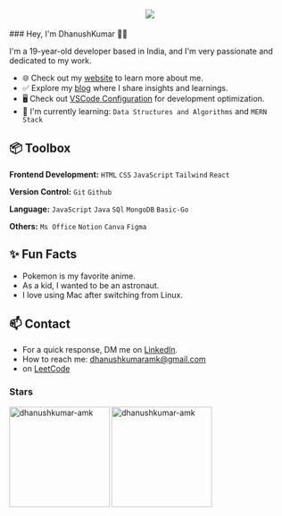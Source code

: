 <h1 align="center">
    <img src="https://readme-typing-svg.herokuapp.com/?font=Righteous&size=35&center=true&vCenter=true&width=500&height=70&duration=4000&lines=Hi+There!+;+I'm+Dhanushkumar!;" />
</h1>
### Hey, I'm DhanushKumar 👋🏽  

I'm a 19-year-old developer based in India, and I'm very passionate and dedicated to my work.

- 🌐 Check out my [website](https://dhanushkumar-portfolio.netlify.app/) to learn more about me.
- ✅ Explore my [blog](https://mirayatech.hashnode.dev/?source=top_nav_blog_home) where I share insights and learnings.
- 🖥️ Check out [VSCode Configuration](https://github.com/dhanushkumar-amk/MY-VS-Code-settings) for development optimization.
- 📖 I'm currently learning:  `Data Structures and Algorithms` and  `MERN Stack`


## 📦 Toolbox

**Frontend Development:** `HTML` `CSS` `JavaScript` `Tailwind` `React` 
 
**Version Control:** `Git` `Github`  

**Language:** `JavaScript` `Java` `SQl` `MongoDB` `Basic-Go`

**Others:**  `Ms Office` `Notion` `Canva` `Figma` 

## ✨ Fun Facts 

- Pokemon is my favorite anime.
- As a kid, I wanted to be an astronaut.
- I love using Mac after switching from Linux.

## 📫 Contact

-  For a quick response, DM me on [LinkedIn](https://www.linkedin.com/in/dhanushkumar-amk/). 
-  How to reach me: [dhanushkumaramk@gmail.com](mailto:dhanushkumaramk@gmail.com)
-  on [LeetCode](https://leetcode.com/u/dhanushkumar-amk/)
 
 

<h3 align="left">Stars</h3>
<img align="left" height="180em" src="https://github-readme-stats.vercel.app/api/top-langs/?username=dhanushkumar-amk&layout=compact&theme=" alt=dhanushkumar-amk />

<p><img align="center" height="180em" src="https://github-readme-streak-stats.herokuapp.com/?user=dhanushkumar-amk&theme=" alt="dhanushkumar-amk" /></p>


<div align="center">
<!-- <a href="https://github.com/dhanushkumar-amk">
<img align="center" src="http://github-profile-summary-cards.vercel.app/api/cards/stats?username=dhanushkumar-amk&theme=2077" height="180em" />
<img align="center" src="http://github-profile-summary-cards.vercel.app/api/cards/most-commit-language?username=dhanushkumar-amk&theme=2077" height="180em" />
<img align="center" src="http://github-profile-summary-cards.vercel.app/api/cards/repos-per-language?username=dhanushkumar-amk&theme=2077" height="180em" />
<img align="center" src="http://github-profile-summary-cards.vercel.app/api/cards/productive-time?username=dhanushkumar-amk&theme=2077" height="180em" />
<img align="center" src="http://github-profile-summary-cards.vercel.app/api/cards/profile-details?username=dhanushkumar-amk&theme=2077" height="180em" />
</div> -->

